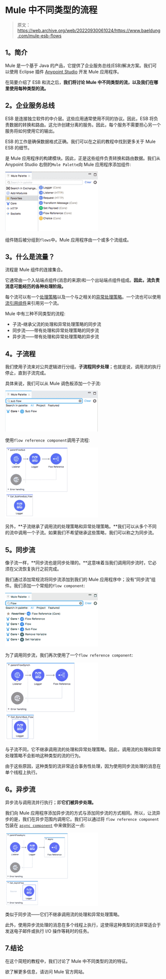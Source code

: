 # Mule 中不同类型的流程

> 原文：<https://web.archive.org/web/20220930061024/https://www.baeldung.com/mule-esb-flows>

## 1。简介

Mule 是一个基于 Java 的产品，它提供了企业服务总线(ESB)解决方案。我们可以使用 Eclipse 插件 [Anypoint Studio](https://web.archive.org/web/20220616162341/https://www.mulesoft.com/platform/studio) 开发 Mule 应用程序。

在简要介绍了 ESB 和流之后，**我们将讨论 Mule 中不同类型的流，以及我们在哪里使用每种类型的流。**

## 2。企业服务总线

ESB 是连接独立软件的中介层。这些应用通常使用不同的协议。因此，ESB 将负责数据的转换和路由。这允许创建分离的服务。因此，每个服务不需要担心另一个服务将如何使用它的输出。

ESB 的工作是确保数据格式正确。我们可以在之前的教程中找到更多关于 Mule ESB 的细节。

是 Mule 应用程序的构建模块。因此，正是这些组件负责转换和路由数据。我们从 Anypoint Studio 右侧的`Mule Palette`向 Mule 应用程序添加组件:

[![m1](img/bd2c7d98d5531e3f79f7099b5f31779d.png)](/web/20220616162341/https://www.baeldung.com/wp-content/uploads/2018/08/m1.png)

组件随后被分组到`flows`中。Mule 应用程序由一个或多个流组成。

## 3。什么是流量？

流程是 Mule 组件的连接集合。

它通常由一个入站端点组件(消息的来源)和一个出站端点组件组成。**因此，流负责消息可能经历的各种处理阶段。**

每个流可以有一个[处理策略](https://web.archive.org/web/20220616162341/https://docs.mulesoft.com/mule-user-guide/v/3.5/flow-processing-strategies)以及一个与之相关的[异常处理策略](https://web.archive.org/web/20220616162341/https://docs.mulesoft.com/mule-user-guide/v/3.5/catch-exception-strategy)。一个流也可以使用[流引用组件](https://web.archive.org/web/20220616162341/https://docs.mulesoft.com/mule-user-guide/v/3.9/flow-reference-component-reference)来引用另一个流。

Mule 中有三种不同类型的流程:

*   子流–继承父流的处理和异常处理策略的同步流
*   同步流——带有处理和异常处理策略的同步流
*   异步流——带有处理和异常处理策略的异步流

## 4。子流程

我们使用子流来对公共逻辑进行分组。**子流程同步处理**；也就是说，调用流的执行停止，直到子流完成。

具体来说，我们可以从 Mule 调色板添加一个子流:

[![m2](img/205d24bece7e1fd280b928e35ce5581c.png)](/web/20220616162341/https://www.baeldung.com/wp-content/uploads/2018/08/m2.png)

使用`flow reference component`调用子流程:

[![m3](img/dcdfa428f3e7e1fcae0f77062208e5d1.png)](/web/20220616162341/https://www.baeldung.com/wp-content/uploads/2018/08/m3.png)

另外，**子流继承了调用流的处理策略和异常处理策略。**我们可以从多个不同的流中调用一个子流。如果我们不希望继承这些策略，我们可以称之为同步流。

## 5。同步流

像子流一样，**同步流也是同步处理的。**这意味着当我们调用同步流时，它必须在父流恢复执行之前完成。

我们通过添加常规流将同步流添加到我们的 Mule 应用程序中；没有“同步流”组件。我们添加一个常规的`flow component`:

[![m4](img/7076bdd0e6abde28e273e1e348960e56.png)](/web/20220616162341/https://www.baeldung.com/wp-content/uploads/2018/08/m4.png)

为了调用同步流，我们再次使用了一个`flow reference component`:

[![m5](img/96aa8701d427906f6aef9b429b5438c9.png)](/web/20220616162341/https://www.baeldung.com/wp-content/uploads/2018/08/m5.png)

与子流不同，它不继承调用流的处理和异常处理策略。因此，调用流的处理和异常处理策略不会影响这种类型的流的行为。

由于这些原因，这种类型的流非常适合事务性处理，因为使用同步流处理的消息在单个线程上执行。

## 6。异步流

异步流与调用流并行执行；即**它们被异步处理。**

我们向 Mule 应用程序添加异步流的方式与添加同步流的方式相同。所以，让流异步的是，我们在异步范围内调用它。我们可以通过将 `flow reference component`包装在 [`async component`](https://web.archive.org/web/20220616162341/https://docs.mulesoft.com/mule-user-guide/v/3.6/async-scope-reference) 中来做到这一点:

[![m6](img/48222b92e83240bcc0500b105fbf66c0.png)](/web/20220616162341/https://www.baeldung.com/wp-content/uploads/2018/08/m6.png)

类似于同步流——它们不继承调用流的处理和异常处理策略。

此外，使用异步流处理的消息在多个线程上执行，这使得这种类型的流非常适合于发送电子邮件或执行 I/O 操作等耗时的任务。

## 7.结论

在这个简短的教程中，我们讨论了 Mule 中不同类型的流的特征。

欲了解更多信息，请访问 Mule 官方网站。